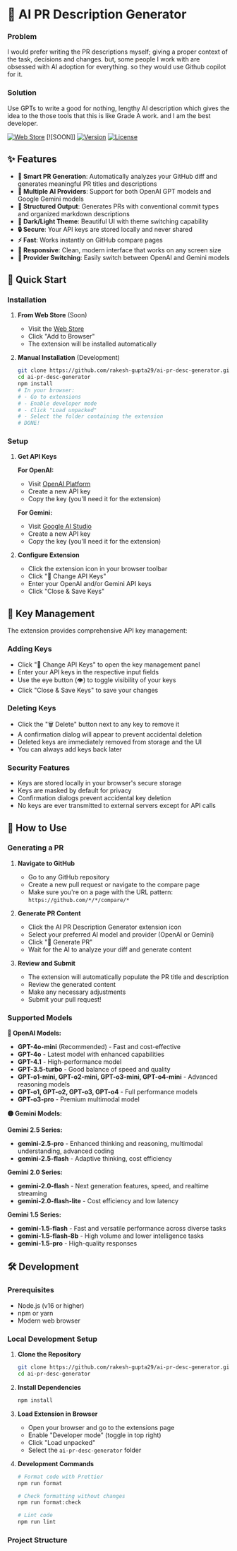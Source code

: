 # 🤖 AI PR Description Generator

### Problem
I would prefer writing the PR descriptions myself; giving a proper context of the task, decisions and changes. but, some people I work with are obsessed with AI adoption for everything. so they would use Github copilot for it.

### Solution
Use GPTs to write a good for nothing, lengthy AI description which gives the idea to the those tools that this is like Grade A work. and I am the best developer.

[![Web Store](https://img.shields.io/badge/Web%20Store-Install-blue?logo=google-chrome)](https://chromewebstore.google.com/detail/github-pr-desc-generator/ajnplipmiafledgelgdajdfepjamafml/reviews) [![SOON]]
[![Version](https://img.shields.io/badge/version-1.5-brightgreen.svg)](https://github.com/rakesh-gupta29/ai-pr-desc-generator)
[![License](https://img.shields.io/badge/license-MIT-blue.svg)](LICENSE)

## ✨ Features

- **🎯 Smart PR Generation**: Automatically analyzes your GitHub diff and generates meaningful PR titles and descriptions
- **🤖 Multiple AI Providers**: Support for both OpenAI GPT models and Google Gemini models
- **📝 Structured Output**: Generates PRs with conventional commit types and organized markdown descriptions
- **🎨 Dark/Light Theme**: Beautiful UI with theme switching capability
- **🔒 Secure**: Your API keys are stored locally and never shared
- **⚡ Fast**: Works instantly on GitHub compare pages
- **📱 Responsive**: Clean, modern interface that works on any screen size
- **🔄 Provider Switching**: Easily switch between OpenAI and Gemini models

## 🚀 Quick Start

### Installation

1. **From Web Store** (Soon)
   - Visit the [Web Store](https://chromewebstore.google.com/detail/github-pr-desc-generator/ajnplipmiafledgelgdajdfepjamafml/reviews)
   - Click "Add to Browser"
   - The extension will be installed automatically

2. **Manual Installation** (Development)
   ```bash
   git clone https://github.com/rakesh-gupta29/ai-pr-desc-generator.git
   cd ai-pr-desc-generator
   npm install
   # In your browser:
   # - Go to extensions
   # - Enable developer mode
   # - Click "Load unpacked"
   # - Select the folder containing the extension
   # DONE!
   ```

### Setup

1. **Get API Keys**

   **For OpenAI:**
   - Visit [OpenAI Platform](https://platform.openai.com/api-keys)
   - Create a new API key
   - Copy the key (you'll need it for the extension)

   **For Gemini:**
   - Visit [Google AI Studio](https://makersuite.google.com/app/apikey)
   - Create a new API key
   - Copy the key (you'll need it for the extension)

2. **Configure Extension**
   - Click the extension icon in your browser toolbar
   - Click "🔑 Change API Keys"
   - Enter your OpenAI and/or Gemini API keys
   - Click "Close & Save Keys"

## 🔑 Key Management

The extension provides comprehensive API key management:

### **Adding Keys**

- Click "🔑 Change API Keys" to open the key management panel
- Enter your API keys in the respective input fields
- Use the eye button (👁️) to toggle visibility of your keys
- Click "Close & Save Keys" to save your changes

### **Deleting Keys**

- Click the "🗑️ Delete" button next to any key to remove it
- A confirmation dialog will appear to prevent accidental deletion
- Deleted keys are immediately removed from storage and the UI
- You can always add keys back later

### **Security Features**

- Keys are stored locally in your browser's secure storage
- Keys are masked by default for privacy
- Confirmation dialogs prevent accidental key deletion
- No keys are ever transmitted to external servers except for API calls

## 📖 How to Use

### Generating a PR

1. **Navigate to GitHub**
   - Go to any GitHub repository
   - Create a new pull request or navigate to the compare page
   - Make sure you're on a page with the URL pattern: `https://github.com/*/*/compare/*`

2. **Generate PR Content**
   - Click the AI PR Description Generator extension icon
   - Select your preferred AI model and provider (OpenAI or Gemini)
   - Click "🚀 Generate PR"
   - Wait for the AI to analyze your diff and generate content

3. **Review and Submit**
   - The extension will automatically populate the PR title and description
   - Review the generated content
   - Make any necessary adjustments
   - Submit your pull request!

### Supported Models

**🔵 OpenAI Models:**

- **GPT-4o-mini** (Recommended) - Fast and cost-effective
- **GPT-4o** - Latest model with enhanced capabilities
- **GPT-4.1** - High-performance model
- **GPT-3.5-turbo** - Good balance of speed and quality
- **GPT-o1-mini, GPT-o2-mini, GPT-o3-mini, GPT-o4-mini** - Advanced reasoning models
- **GPT-o1, GPT-o2, GPT-o3, GPT-o4** - Full performance models
- **GPT-o3-pro** - Premium multimodal model

**🟡 Gemini Models:**

**Gemini 2.5 Series:**

- **gemini-2.5-pro** - Enhanced thinking and reasoning, multimodal understanding, advanced coding
- **gemini-2.5-flash** - Adaptive thinking, cost efficiency

**Gemini 2.0 Series:**

- **gemini-2.0-flash** - Next generation features, speed, and realtime streaming
- **gemini-2.0-flash-lite** - Cost efficiency and low latency

**Gemini 1.5 Series:**

- **gemini-1.5-flash** - Fast and versatile performance across diverse tasks
- **gemini-1.5-flash-8b** - High volume and lower intelligence tasks
- **gemini-1.5-pro** - High-quality responses

## 🛠️ Development

### Prerequisites

- Node.js (v16 or higher)
- npm or yarn
- Modern web browser

### Local Development Setup

1. **Clone the Repository**

   ```bash
   git clone https://github.com/rakesh-gupta29/ai-pr-desc-generator.git
   cd ai-pr-desc-generator
   ```

2. **Install Dependencies**

   ```bash
   npm install
   ```

3. **Load Extension in Browser**
   - Open your browser and go to the extensions page
   - Enable "Developer mode" (toggle in top right)
   - Click "Load unpacked"
   - Select the `ai-pr-desc-generator` folder

4. **Development Commands**

   ```bash
   # Format code with Prettier
   npm run format

   # Check formatting without changes
   npm run format:check

   # Lint code
   npm run lint
   ```

### Project Structure
